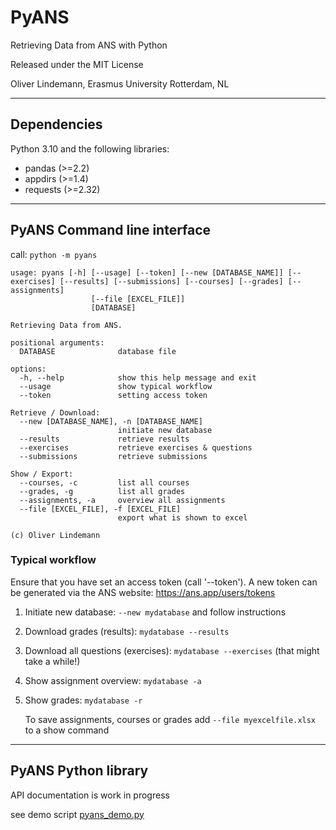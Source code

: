 # PyANS

Retrieving Data from ANS with Python

Released under the MIT License

Oliver Lindemann, Erasmus University Rotterdam, NL

---

## Dependencies

Python 3.10 and the following libraries:
* pandas (>=2.2)
* appdirs (>=1.4)
* requests (>=2.32)

---

## PyANS Command line interface

call: `python -m pyans`

```
usage: pyans [-h] [--usage] [--token] [--new [DATABASE_NAME]] [--exercises] [--results] [--submissions] [--courses] [--grades] [--assignments]
                  [--file [EXCEL_FILE]]
                  [DATABASE]

Retrieving Data from ANS.

positional arguments:
  DATABASE              database file

options:
  -h, --help            show this help message and exit
  --usage               show typical workflow
  --token               setting access token

Retrieve / Download:
  --new [DATABASE_NAME], -n [DATABASE_NAME]
                        initiate new database
  --results             retrieve results
  --exercises           retrieve exercises & questions
  --submissions         retrieve submissions

Show / Export:
  --courses, -c         list all courses
  --grades, -g          list all grades
  --assignments, -a     overview all assignments
  --file [EXCEL_FILE], -f [EXCEL_FILE]
                        export what is shown to excel

(c) Oliver Lindemann
```

### Typical workflow

Ensure that you have set an access token (call '--token'). A new token can be generated via the ANS website:
https://ans.app/users/tokens


1) Initiate new database:
        `--new mydatabase` and follow instructions
2) Download grades  (results):
        `mydatabase --results`
3) Download all questions (exercises):
        `mydatabase --exercises` (that might take a while!)
4) Show assignment overview:
        `mydatabase -a`
5) Show grades:
        `mydatabase -r`

   To save assignments, courses or grades add `--file myexcelfile.xlsx`
   to a show command

---

## PyANS Python library

API documentation is work in progress

see demo script [pyans_demo.py](pyans_demo.py)
